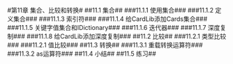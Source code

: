 #第11章 集合、比较和转换#
##11.1 集合##
###11.1.1 使用集合###
###11.1.2 定义集合###
###11.1.3 索引符###
###11.1.4 给CardLib添加Cards集合###
###11.1.5 关键字值集合和IDictionary###
###11.1.6 迭代器###
###11.1.7 深度复制###
###11.1.8 给CardLib添加深度复制###
##11.2 比较##
###11.2.1 类型比较###
###11.2.1 值比较###
##11.3 转换##
###11.3.1 重载转换运算符###
###11.3.2 as运算符###
##11.4 小结##
##11.5 练习##